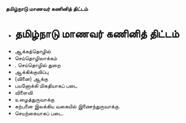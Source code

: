 **தமிழ்நாடு மாணவர் கணினித் திட்டம்**
- # தமிழ்நாடு மாணவர் கணினித் திட்டம்
- ஆக்கத்தொழில்
- செய்தொழிலாக்கம்
- . செய்தொழில் துறை
- ஆக்கிக்குவிப்பு
- (வினை) ஆக்கு
- பயனோக்கி மிகதியாகப் படை
- விளைவி
- உழைத்துருவாக்கு
- கற்பனை இலக்கிய வகையில் இணைந்துருவாக்கு.
- செயற்கையாகப் படை.

